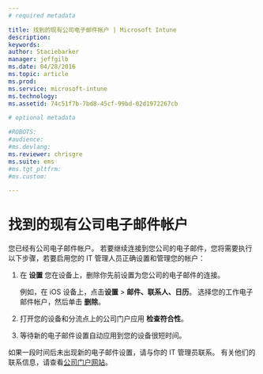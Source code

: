 ```yaml
---
# required metadata

title: 找到的现有公司电子邮件帐户 | Microsoft Intune
description:
keywords:
author: Staciebarker
manager: jeffgilb
ms.date: 04/28/2016
ms.topic: article
ms.prod:
ms.service: microsoft-intune
ms.technology:
ms.assetid: 74c51f7b-7bd8-45cf-99bd-02d1972267cb

# optional metadata

#ROBOTS:
#audience:
#ms.devlang:
ms.reviewer: chrisgre
ms.suite: ems
#ms.tgt_pltfrm:
#ms.custom:

---
```


# 找到的现有公司电子邮件帐户
您已经有公司电子邮件帐户。 若要继续连接到您公司的电子邮件，您将需要执行以下步骤，若要启用您的 IT 管理人员正确设置和管理您的帐户：

1.  在 **设置** 您在设备上，删除你先前设置为您公司的电子邮件的连接。

    例如，在 iOS 设备上，点击**设置** &gt; **邮件、联系人、日历**。 选择您的工作电子邮件帐户，然后单击 **删除**。

2.  打开您的设备和分流点上的公司门户应用 **检查符合性**。

3.  等待新的电子邮件设置自动应用到您的设备很短时间。

如果一段时间后未出现新的电子邮件设置，请与你的 IT 管理员联系。 有关他们的联系信息，请查看[公司门户网站](http://portal.manage.microsoft.com)。



<!--HONumber=Jun16_HO2-->



